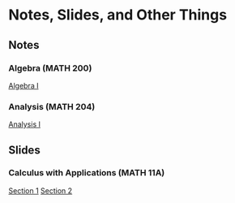 # Notes, Slides, and Other Things
## Notes
### Algebra (MATH 200)
[Algebra I](/notes/algebra_i.pdf)
### Analysis (MATH 204)
[Analysis I](/notes/analysis_i.pdf)
## Slides
### Calculus with Applications (MATH 11A)
[Section 1](/slides/11A/section1.pdf)
[Section 2](/slides/11A/section2.pdf)
